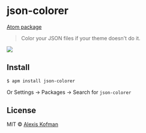 # json-colorer

[Atom package](https://atom.io/packages/json-colorer)

> Color your JSON files if your theme doesn't do it.

![](https://cloud.githubusercontent.com/assets/579922/7599595/bef258ea-f903-11e4-87c9-edf0cf771727.png)

## Install

```sh
$ apm install json-colorer
```

Or Settings → Packages → Search for `json-colorer`

## License

MIT © [Alexis Kofman](http://twitter.com/alexiskofman)
